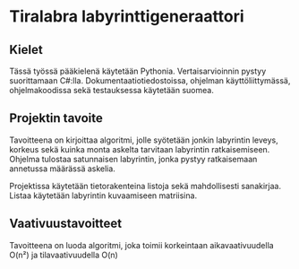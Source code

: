 # Tiralabra labyrinttigeneraattori

## Kielet
Tässä työssä pääkielenä käytetään Pythonia. Vertaisarvioinnin pystyy suorittamaan C#:lla. Dokumentaatiotiedostoissa, ohjelman käyttöliittymässä, ohjelmakoodissa sekä testauksessa käytetään suomea.

## Projektin tavoite
Tavoitteena on kirjoittaa algoritmi, jolle syötetään jonkin labyrintin leveys, korkeus sekä kuinka monta askelta tarvitaan labyrintin ratkaisemiseen. Ohjelma tulostaa satunnaisen labyrintin, jonka pystyy ratkaisemaan annetussa määrässä askelia.

Projektissa käytetään tietorakenteina listoja sekä mahdollisesti sanakirjaa. Listaa käytetään labyrintin kuvaamiseen matriisina.

## Vaativuustavoitteet
Tavoitteena on luoda algoritmi, joka toimii korkeintaan aikavaativuudella O(n²) ja tilavaativuudella O(n)
